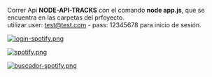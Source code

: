 Correr Api <b>NODE-API-TRACKS</b> con el comando <b>node app.js</b>, que se encuentra en las carpetas del prfoyecto.<br/>
utilizar user: test@test.com - pass: 12345678 para inicio de sesión.

[![login-spotify.png](https://i.postimg.cc/ZRD4vdf5/login-spotify.png)](https://postimg.cc/G8YZZHwW)

[![spotify.png](https://i.postimg.cc/L5XkvrBV/spotify.png)](https://postimg.cc/r0BtwZHd)

[![buscador-spotify.png](https://i.postimg.cc/VN4d44sf/buscador-spotify.png)](https://postimg.cc/Y4GrC6mZ)
